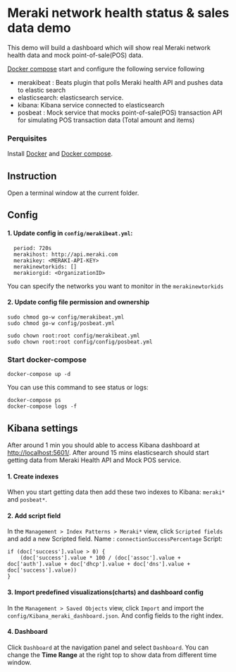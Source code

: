 # Meraki network health status & sales data demo

This demo will build a dashboard which will show real Meraki network health data and mock point-of-sale(POS) data.
  
[Docker compose](https://docs.docker.com/compose/) start and configure the following service following

- merakibeat : Beats plugin that polls Meraki health API and pushes data to elastic search
- elasticsearch: elasticsearch service. 
- kibana: Kibana service connected to elasticsearch
- posbeat : Mock service that mocks point-of-sale(POS) transaction API for simulating POS transaction data (Total amount and items) 


### Perquisites
Install [Docker](https://www.docker.com/) and [Docker compose](https://docs.docker.com/compose/).

## Instruction
Open a terminal window at the current folder.

## Config
#### 1. Update config in `config/merakibeat.yml`:
```
  period: 720s  
  merakihost: http://api.meraki.com
  merakikey: <MERAKI-API-KEY>
  merakinewtorkids: []
  merakiorgid: <OrganizationID>

```

You can specify the networks you want to monitor in the `merakinewtorkids `

#### 2. Update config file permission and ownership
```
sudo chmod go-w config/merakibeat.yml
sudo chmod go-w config/posbeat.yml

sudo chown root:root config/merakibeat.yml
sudo chown root:root config/config/posbeat.yml

```

### Start docker-compose
```
docker-compose up -d
```

You can use this command to see status or logs:
```
docker-compose ps
docker-compose logs -f
```

## Kibana settings
After around 1 min you should able to access Kibana dashboard at [http://localhost:5601/](http://localhost:5601/).
After around 15 mins elasticsearch should start getting data from Meraki Health API and Mock POS service.

#### 1. Create indexes
When you start getting data then add these two indexes to Kibana: `meraki*` and `posbeat*`.

#### 2. Add script field
In the `Management > Index Patterns > Meraki*` view, click `Scripted fields` and add a new Scripted field.
Name : `connectionSuccessPercentage`
Script:
```
if (doc['success'].value > 0) {
    (doc['success'].value * 100 / (doc['assoc'].value + doc['auth'].value + doc['dhcp'].value + doc['dns'].value + doc['success'].value))
}
```

#### 3. Import predefined visualizations(charts) and dashboard config

In the `Management > Saved Objects` view, click `Import` and import the `config/Kibana_meraki_dashboard.json`. And config fields to the right index.

#### 4. Dashboard
Click `Dashboard` at the navigation panel and select `Dashboard`. You can change the **Time Range** at the right top to show data from different time window.








 